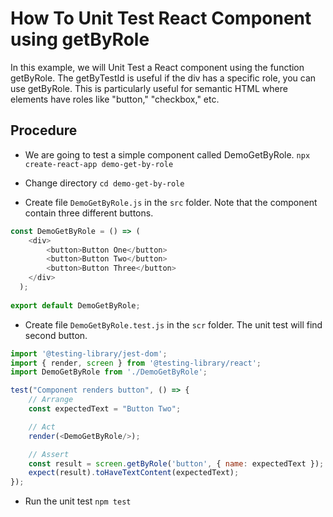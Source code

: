 # How To Unit Test React Component using getByRole

In this example, we will Unit Test a React component using the function getByRole. The getByTestId is useful if the div has a specific role, you can use getByRole. This is particularly useful for semantic HTML where elements have roles like "button," "checkbox," etc.

## Procedure

- We are going to test a simple component called DemoGetByRole. `npx create-react-app demo-get-by-role`

- Change directory `cd demo-get-by-role`

- Create file `DemoGetByRole.js` in the `src` folder. Note that the component contain three different buttons.

```js
const DemoGetByRole = () => (
    <div>
        <button>Button One</button>
        <button>Button Two</button>
        <button>Button Three</button>
    </div>
  );
  
export default DemoGetByRole;
```

- Create file `DemoGetByRole.test.js` in the `scr` folder. The unit test will find second button.

```js
import '@testing-library/jest-dom';
import { render, screen } from '@testing-library/react';
import DemoGetByRole from './DemoGetByRole';

test("Component renders button", () => {
    // Arrange
    const expectedText = "Button Two"; 

    // Act
    render(<DemoGetByRole/>);

    // Assert
    const result = screen.getByRole('button', { name: expectedText });
    expect(result).toHaveTextContent(expectedText);
});
```

- Run the unit test `npm test`
